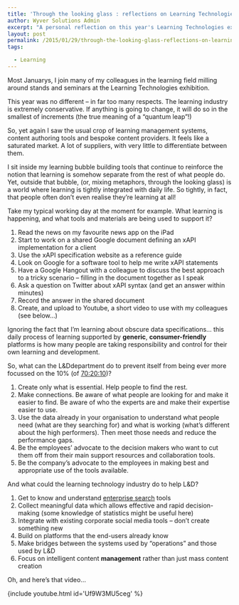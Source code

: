 ```yaml
---
title: 'Through the looking glass : reflections on Learning Technologies 2015'
author: Wyver Solutions Admin
excerpt: "A personal reflection on this year's Learning Technologies exhibition and the rut I seem to be in."
layout: post
permalink: /2015/01/29/through-the-looking-glass-reflections-on-learning-technologies-2015/
tags:

  - Learning
---
```

Most Januarys, I join many of my colleagues in the learning field milling around stands and seminars at the Learning Technologies exhibition.

This year was no different &#8211; in far too many respects. The learning industry is extremely conservative. If anything is going to change, it will do so in the smallest of increments (the true meaning of a &#8220;quantum leap&#8221;!)

So, yet again I saw the usual crop of learning management systems, content authoring tools and bespoke content providers. It feels like a saturated market. A lot of suppliers, with very little to differentiate between them.

I sit inside my learning bubble building tools that continue to reinforce the notion that learning is somehow separate from the rest of what people do. Yet, outside that bubble, (or, mixing metaphors, through the looking glass) is a world where learning is tightly integrated with daily life. So tightly, in fact, that people often don&#8217;t even realise they&#8217;re learning at all!

Take my typical working day at the moment for example. What learning is happening, and what tools and materials are being used to support it?

  1. Read the news on my favourite news app on the iPad
  2. Start to work on a shared Google document defining an xAPI implementation for a client
  3. Use the xAPI specification website as a reference guide
  4. Look on Google for a software tool to help me write xAPI statements
  5. Have a Google Hangout with a colleague to discuss the best approach to a tricky scenario &#8211; filling in the document together as I speak
  6. Ask a question on Twitter about xAPI syntax (and get an answer within minutes)
  7. Record the answer in the shared document
  8. Create, and upload to Youtube, a short video to use with my colleagues (see below&#8230;)

Ignoring the fact that I&#8217;m learning about obscure data specifications&#8230; this daily process of learning supported by **generic**, **consumer-friendly** platforms is how many people are taking responsibility and control for their own learning and development.

So, what can the L&amp;Ddepartment do to prevent itself from being ever more focussed on the 10% (of <a href="http://en.wikipedia.org/wiki/70/20/10_Model" target="_blank">70:20:10</a>)?

  1. Create only what is essential. Help people to find the rest.
  2. Make connections. Be aware of what people are looking for and make it easier to find. Be aware of who the experts are and make their expertise easier to use.
  3. Use the data already in your organisation to understand what people need (what are they searching for) and what is working (what&#8217;s different about the high performers). Then meet those needs and reduce the performance gaps.
  4. Be the employees&#8217; advocate to the decision makers who want to cut them off from their main support resources and collaboration tools.
  5. Be the company&#8217;s advocate to the employees in making best and appropriate use of the tools available.

And what could the learning technology industry do to help L&D?

  1. Get to know and understand <a href="http://www.aiim.org/What-is-Enterprise-Search" target="_blank">enterprise search</a> tools
  2. Collect meaningful data which allows effective and rapid decision-making (some knowledge of statistics might be useful here)
  3. Integrate with existing corporate social media tools &#8211; don&#8217;t create something new
  4. Build on platforms that the end-users already know
  5. Make bridges between the systems used by &#8220;operations&#8221; and those used by L&D
  6. Focus on intelligent content **management** rather than just mass content creation

Oh, and here&#8217;s that video&#8230;

{include youtube.html id='Uf9W3MU5ceg' %}
